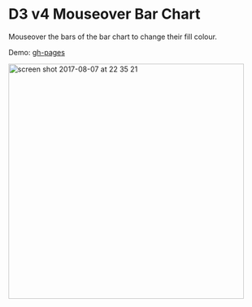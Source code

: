 # D3 v4 Mouseover Bar Chart

Mouseover the bars of the bar chart to change their fill colour.

Demo: [gh-pages](https://shanegibney.github.io/D3-v4-Mouseover-Bar-Chart/)

<img width="463" alt="screen shot 2017-08-07 at 22 35 21" src="https://user-images.githubusercontent.com/17167992/29046765-ca3557e2-7bc0-11e7-9270-d14d81745e05.png">
